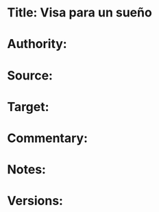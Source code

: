 # Title: Visa para un sueño

# Authority: 

# Source:

# Target:  

# Commentary:  

# Notes:  

# Versions:  